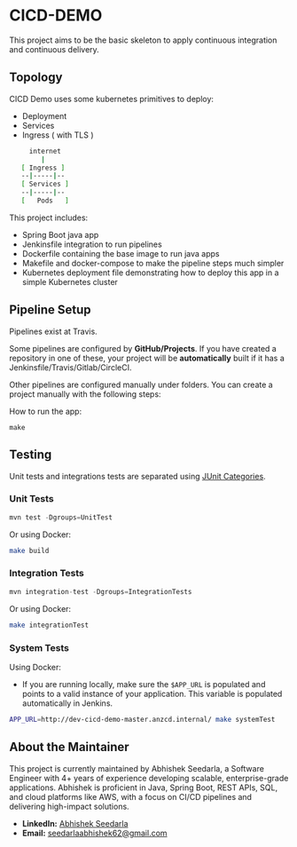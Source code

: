 # CICD-DEMO

This project aims to be the basic skeleton to apply continuous integration and continuous delivery.

## Topology

CICD Demo uses some kubernetes primitives to deploy:

* Deployment
* Services
* Ingress ( with TLS )

```bash
     internet
        |
   [ Ingress ]
   --|-----|--
   [ Services ]
   --|-----|--
   [   Pods   ]

```

This project includes:

* Spring Boot java app
* Jenkinsfile integration to run pipelines
* Dockerfile containing the base image to run java apps
* Makefile and docker-compose to make the pipeline steps much simpler
* Kubernetes deployment file demonstrating how to deploy this app in a simple Kubernetes cluster

## Pipeline Setup

Pipelines exist at Travis.

Some pipelines are configured by **GitHub/Projects**. If you have created a repository in one of these, your project will be **automatically** built if it has a Jenkinsfile/Travis/Gitlab/CircleCI.

Other pipelines are configured manually under folders. You can create a project manually with the following steps:

How to run the app:

```make
make
```

## Testing

Unit tests and integrations tests are separated using [JUnit Categories][].

[JUnit Categories]: https://maven.apache.org/surefire/maven-surefire-plugin/examples/junit.html

### Unit Tests

```java
mvn test -Dgroups=UnitTest
```

Or using Docker:

```bash
make build
```

### Integration Tests

```java
mvn integration-test -Dgroups=IntegrationTests
```

Or using Docker:

```bash
make integrationTest
```

### System Tests

Using Docker:

* If you are running locally, make sure the `$APP_URL` is populated and points to a valid instance of your application. This variable is populated automatically in Jenkins.

```bash
APP_URL=http://dev-cicd-demo-master.anzcd.internal/ make systemTest
```

## About the Maintainer

This project is currently maintained by Abhishek Seedarla, a Software Engineer with 4+ years of experience developing scalable, enterprise-grade applications. Abhishek is proficient in Java, Spring Boot, REST APIs, SQL, and cloud platforms like AWS, with a focus on CI/CD pipelines and delivering high-impact solutions.

*   **LinkedIn:** [Abhishek Seedarla](https://linkedin.com/in/naga-bhavani-652753225)
*   **Email:** seedarlaabhishek62@gmail.com
